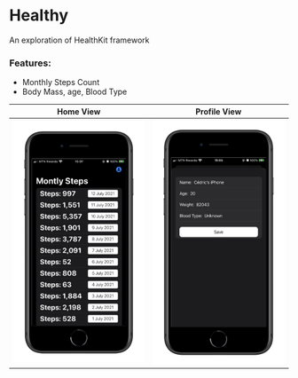 # Healthy
An exploration of HealthKit framework

### Features:

 - Monthly Steps Count
 - Body Mass, age, Blood Type

Home View                 |  Profile View
:-------------------------:|:-------------------------:
![](home.png)  |  ![](profile.png)

